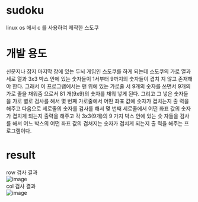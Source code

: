 # sudoku
linux os 에서  c 를 사용하여 제작한 스도쿠 

# 개발 용도
신문지나 잡지 마지막 장에 있는 두뇌 게임인 스도쿠를 하게 되는데 스도쿠의 가로 열과 세로 열과 3x3 박스 안에 있는 숫자들이 1서부터 9까지의 숫자들이 겹치 지 않고 존재해야 한다. 그래서 이 프로그램에서는 맨 위에 있는 가로줄 서 9개의 숫자를 쓰면서 9개의 가로 줄을 채워줌 으로서 81 개(9x9)의 숫자를 채워 넣게 된다. 그리고 그 넣은 숫자들 을 가로 별로 검사를 해서 몇 번째 가로줄에서 어떤 좌표 값에 숫자가 겹치는지 출 력을 해주고 다음으로 세로줄의 숫자를 검사를 해서 몇 번째 세로줄에서 어떤 좌표 값의 숫자가 겹치게 되는지 출력을 해주고 각 3x3(9개)의 9 가지 박스 안에 있는 숫 자들을 검사를 해서 어느 박스의 어떤 좌표 값의 겹쳐지는 숫자가 겹치게 되는지 출 력을 해주는 프로그램이다.

#  result 
row 검사 결과</br>
![image](https://user-images.githubusercontent.com/38156821/50040139-28fd9780-0081-11e9-8ffd-40cde8bbd4ac.png)
<br>col 검사 결과</br>
![image](https://user-images.githubusercontent.com/38156821/50040140-2a2ec480-0081-11e9-9372-460f406ecbd5.png)
